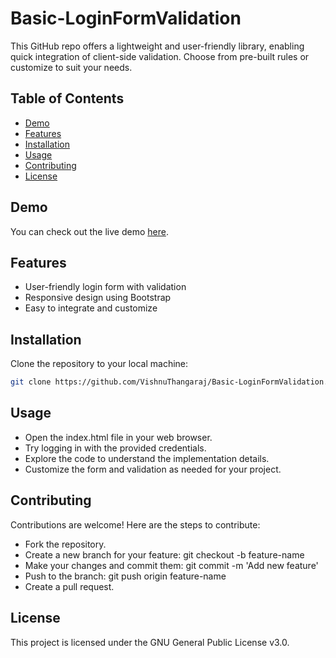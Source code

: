 # Basic-LoginFormValidation
 This GitHub repo offers a lightweight and user-friendly library, enabling quick integration of client-side validation. Choose from pre-built rules or customize to suit your needs. 


## Table of Contents

- [Demo](#demo)
- [Features](#features)
- [Installation](#installation)
- [Usage](#usage)
- [Contributing](#contributing)
- [License](#license)

## Demo

You can check out the live demo [here](https://basic-login-form-validation-vishnuthangarajs-projects.vercel.app/).


## Features

- User-friendly login form with validation
- Responsive design using Bootstrap
- Easy to integrate and customize

## Installation

Clone the repository to your local machine:

```bash
git clone https://github.com/VishnuThangaraj/Basic-LoginFormValidation.git
```

## Usage
- Open the index.html file in your web browser.
- Try logging in with the provided credentials.
- Explore the code to understand the implementation details.
- Customize the form and validation as needed for your project.

## Contributing
Contributions are welcome! Here are the steps to contribute:

- Fork the repository.
- Create a new branch for your feature: git checkout -b feature-name
- Make your changes and commit them: git commit -m 'Add new feature'
- Push to the branch: git push origin feature-name
- Create a pull request.

## License
This project is licensed under the GNU General Public License v3.0.
